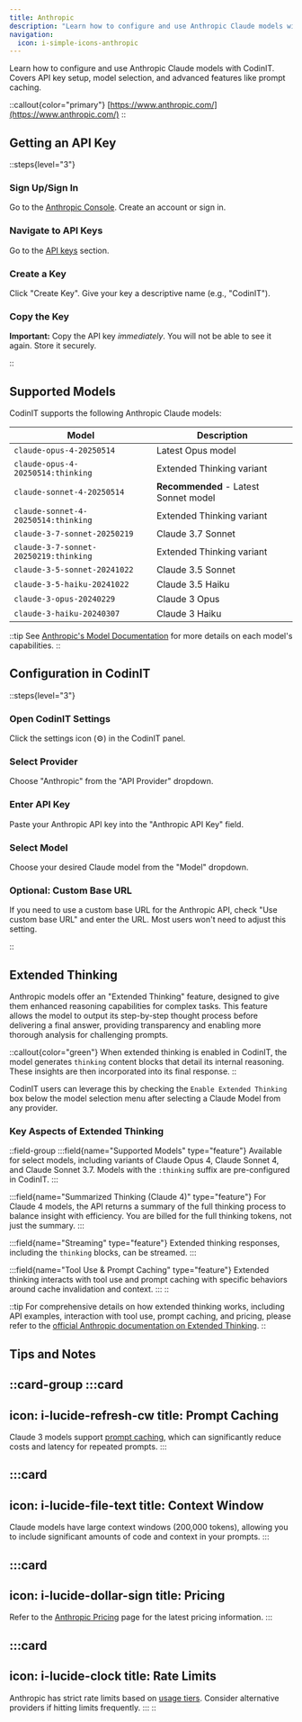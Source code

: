 ```yaml
---
title: Anthropic
description: "Learn how to configure and use Anthropic Claude models with CodinIT. Covers API key setup, model selection, and advanced features like prompt caching."
navigation:
  icon: i-simple-icons-anthropic
---
```


Learn how to configure and use Anthropic Claude models with CodinIT. Covers API key setup, model selection, and advanced features like prompt caching.

::callout{color="primary"}
[https://www.anthropic.com/](https://www.anthropic.com/)
::

## Getting an API Key

::steps{level="3"}

### Sign Up/Sign In

Go to the [Anthropic Console](https://console.anthropic.com/). Create an account or sign in.

### Navigate to API Keys

Go to the [API keys](https://console.anthropic.com/settings/keys) section.

### Create a Key

Click "Create Key". Give your key a descriptive name (e.g., "CodinIT").

### Copy the Key

**Important:** Copy the API key *immediately*. You will not be able to see it again. Store it securely.

::

## Supported Models

CodinIT supports the following Anthropic Claude models:

| Model | Description |
|-------|-------------|
| `claude-opus-4-20250514` | Latest Opus model |
| `claude-opus-4-20250514:thinking` | Extended Thinking variant |
| `claude-sonnet-4-20250514` | **Recommended** - Latest Sonnet model |
| `claude-sonnet-4-20250514:thinking` | Extended Thinking variant |
| `claude-3-7-sonnet-20250219` | Claude 3.7 Sonnet |
| `claude-3-7-sonnet-20250219:thinking` | Extended Thinking variant |
| `claude-3-5-sonnet-20241022` | Claude 3.5 Sonnet |
| `claude-3-5-haiku-20241022` | Claude 3.5 Haiku |
| `claude-3-opus-20240229` | Claude 3 Opus |
| `claude-3-haiku-20240307` | Claude 3 Haiku |

::tip
See [Anthropic's Model Documentation](https://docs.anthropic.com/en/docs/about-claude/models) for more details on each model's capabilities.
::

## Configuration in CodinIT

::steps{level="3"}

### Open CodinIT Settings

Click the settings icon (⚙️) in the CodinIT panel.

### Select Provider

Choose "Anthropic" from the "API Provider" dropdown.

### Enter API Key

Paste your Anthropic API key into the "Anthropic API Key" field.

### Select Model

Choose your desired Claude model from the "Model" dropdown.

### Optional: Custom Base URL

If you need to use a custom base URL for the Anthropic API, check "Use custom base URL" and enter the URL. Most users won't need to adjust this setting.

::

## Extended Thinking

Anthropic models offer an "Extended Thinking" feature, designed to give them enhanced reasoning capabilities for complex tasks. This feature allows the model to output its step-by-step thought process before delivering a final answer, providing transparency and enabling more thorough analysis for challenging prompts.

::callout{color="green"}
When extended thinking is enabled in CodinIT, the model generates `thinking` content blocks that detail its internal reasoning. These insights are then incorporated into its final response.
::

CodinIT users can leverage this by checking the `Enable Extended Thinking` box below the model selection menu after selecting a Claude Model from any provider.

### Key Aspects of Extended Thinking

::field-group
  :::field{name="Supported Models" type="feature"}
  Available for select models, including variants of Claude Opus 4, Claude Sonnet 4, and Claude Sonnet 3.7. Models with the `:thinking` suffix are pre-configured in CodinIT.
  :::

  :::field{name="Summarized Thinking (Claude 4)" type="feature"}
  For Claude 4 models, the API returns a summary of the full thinking process to balance insight with efficiency. You are billed for the full thinking tokens, not just the summary.
  :::

  :::field{name="Streaming" type="feature"}
  Extended thinking responses, including the `thinking` blocks, can be streamed.
  :::

  :::field{name="Tool Use & Prompt Caching" type="feature"}
  Extended thinking interacts with tool use and prompt caching with specific behaviors around cache invalidation and context.
  :::
::

::tip
For comprehensive details on how extended thinking works, including API examples, interaction with tool use, prompt caching, and pricing, please refer to the [official Anthropic documentation on Extended Thinking](https://docs.anthropic.com/en/docs/build-with-claude/extended-thinking).
::

## Tips and Notes

::card-group
  :::card
  ---
  icon: i-lucide-refresh-cw
  title: Prompt Caching
  ---
  Claude 3 models support [prompt caching](https://docs.anthropic.com/en/docs/build-with-claude/prompt-caching), which can significantly reduce costs and latency for repeated prompts.
  :::

  :::card
  ---
  icon: i-lucide-file-text
  title: Context Window
  ---
  Claude models have large context windows (200,000 tokens), allowing you to include significant amounts of code and context in your prompts.
  :::

  :::card
  ---
  icon: i-lucide-dollar-sign
  title: Pricing
  ---
  Refer to the [Anthropic Pricing](https://www.anthropic.com/pricing) page for the latest pricing information.
  :::

  :::card
  ---
  icon: i-lucide-clock
  title: Rate Limits
  ---
  Anthropic has strict rate limits based on [usage tiers](https://docs.anthropic.com/en/api/rate-limits#requirements-to-advance-tier). Consider alternative providers if hitting limits frequently.
  :::
::
